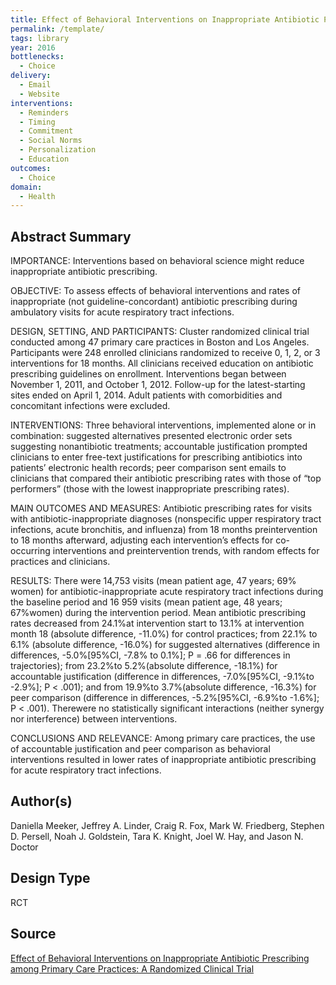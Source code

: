 ```yaml
---
title: Effect of Behavioral Interventions on Inappropriate Antibiotic Prescribing among Primary Care Practices-A Randomized Clinical Trial
permalink: /template/
tags: library 
year: 2016
bottlenecks: 
  - Choice 
delivery: 
  - Email 
  - Website 
interventions: 
  - Reminders 
  - Timing 
  - Commitment 
  - Social Norms  
  - Personalization 
  - Education 
outcomes: 
  - Choice 
domain: 
  - Health 
---
```

## Abstract Summary

IMPORTANCE: Interventions based on behavioral science might reduce inappropriate
antibiotic prescribing.

OBJECTIVE: To assess effects of behavioral interventions and rates of inappropriate (not
guideline-concordant) antibiotic prescribing during ambulatory visits for acute respiratory
tract infections.

DESIGN, SETTING, AND PARTICIPANTS: Cluster randomized clinical trial conducted among 47
primary care practices in Boston and Los Angeles. Participants were 248 enrolled clinicians
randomized to receive 0, 1, 2, or 3 interventions for 18 months. All clinicians received
education on antibiotic prescribing guidelines on enrollment. Interventions began between
November 1, 2011, and October 1, 2012. Follow-up for the latest-starting sites ended on April 1,
2014. Adult patients with comorbidities and concomitant infections were excluded.

INTERVENTIONS: Three behavioral interventions, implemented alone or in combination:
suggested alternatives presented electronic order sets suggesting nonantibiotic treatments;
accountable justification prompted clinicians to enter free-text justifications for prescribing
antibiotics into patients’ electronic health records; peer comparison sent emails to clinicians
that compared their antibiotic prescribing rates with those of “top performers” (those with
the lowest inappropriate prescribing rates).

MAIN OUTCOMES AND MEASURES: Antibiotic prescribing rates for visits with
antibiotic-inappropriate diagnoses (nonspecific upper respiratory tract infections, acute
bronchitis, and influenza) from 18 months preintervention to 18 months afterward, adjusting
each intervention’s effects for co-occurring interventions and preintervention trends, with
random effects for practices and clinicians.

RESULTS: There were 14,753 visits (mean patient age, 47 years; 69% women) for
antibiotic-inappropriate acute respiratory tract infections during the baseline period and 16 959
visits (mean patient age, 48 years; 67%women) during the intervention period. Mean
antibiotic prescribing rates decreased from 24.1%at intervention start to 13.1% at intervention
month 18 (absolute difference, -11.0%) for control practices; from 22.1% to 6.1% (absolute
difference, -16.0%) for suggested alternatives (difference in differences, -5.0%[95%CI, -7.8%
to 0.1%]; P = .66 for differences in trajectories); from 23.2%to 5.2%(absolute difference,
-18.1%) for accountable justification (difference in differences, -7.0%[95%CI, -9.1%to -2.9%];
P < .001); and from 19.9%to 3.7%(absolute difference, -16.3%) for peer comparison
(difference in differences, -5.2%[95%CI, -6.9%to -1.6%]; P < .001). Therewere no
statistically significant interactions (neither synergy nor interference) between interventions.

CONCLUSIONS AND RELEVANCE: Among primary care practices, the use of accountable
justification and peer comparison as behavioral interventions resulted in lower rates of
inappropriate antibiotic prescribing for acute respiratory tract infections.

## Author(s)

Daniella Meeker, Jeffrey A. Linder, Craig R. Fox, Mark W. Friedberg, Stephen D. Persell, Noah J. Goldstein, Tara K. Knight, Joel W. Hay, and Jason N. Doctor

## Design Type

RCT

## Source

<a href="http://jamanetwork.com/journals/jama/fullarticle/2488307">Effect of Behavioral Interventions on Inappropriate Antibiotic Prescribing among Primary Care Practices: A Randomized Clinical Trial</a>
